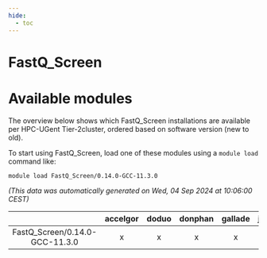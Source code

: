 ```yaml
---
hide:
  - toc
---
```


FastQ_Screen
============

# Available modules


The overview below shows which FastQ_Screen installations are available per HPC-UGent Tier-2cluster, ordered based on software version (new to old).

To start using FastQ_Screen, load one of these modules using a `module load` command like:

```shell
module load FastQ_Screen/0.14.0-GCC-11.3.0
```

*(This data was automatically generated on Wed, 04 Sep 2024 at 10:06:00 CEST)*  

| |accelgor|doduo|donphan|gallade|joltik|shinx|skitty|
| :---: | :---: | :---: | :---: | :---: | :---: | :---: | :---: |
|FastQ_Screen/0.14.0-GCC-11.3.0|x|x|x|x|x|-|x|

